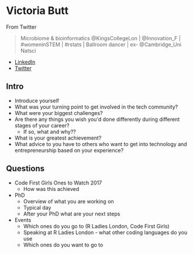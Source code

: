 # Victoria Butt

From Twitter
>  Microbiome & bioinformatics @KingsCollegeLon | @Innovation_F | #womeninSTEM | #rstats | Ballroom dancer | ex- @Cambridge_Uni Natsci

- [LinkedIn](https://www.linkedin.com/in/victoria-butt-31b2aa126/)
- [Twitter](https://twitter.com/victoriabutt1)


## Intro

- Introduce yourself 
- What was your turning point to get involved in the tech community?
- What were your biggest challenges?
- Are there any things you wish you'd done differently during different stages of your career?
   - If so, what and why??
- What is your greatest achievement?
- What advice to you have to others who want to get into technology and entrepreneurship based on your experience?

## Questions

- Code First Girls Ones to Watch 2017
   - How was this achieved
- PhD
    - Overview of what you are working on
    - Typical day
    - After your PhD what are your next steps
- Events
   - Which ones do you go to (R Ladies London, Code First Girls)
   - Speaking at R Ladies London - what other coding languages do you use
   - Which ones do you want to go to

